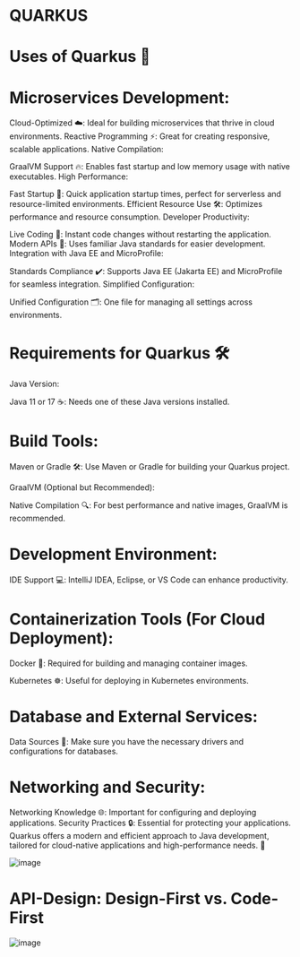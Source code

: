 # QUARKUS

# Uses of Quarkus 🚀
# Microservices Development:

Cloud-Optimized ☁️: Ideal for building microservices that thrive in cloud environments.
Reactive Programming ⚡: Great for creating responsive, scalable applications.
Native Compilation:

GraalVM Support 🔥: Enables fast startup and low memory usage with native executables.
High Performance:

Fast Startup 🚀: Quick application startup times, perfect for serverless and resource-limited environments.
Efficient Resource Use 🛠️: Optimizes performance and resource consumption.
Developer Productivity:

Live Coding 🔄: Instant code changes without restarting the application.
Modern APIs 📜: Uses familiar Java standards for easier development.
Integration with Java EE and MicroProfile:

Standards Compliance ✔️: Supports Java EE (Jakarta EE) and MicroProfile for seamless integration.
Simplified Configuration:

Unified Configuration 🗂️: One file for managing all settings across environments.

# Requirements for Quarkus 🛠️
Java Version:

Java 11 or 17 ☕: Needs one of these Java versions installed.

# Build Tools:

Maven or Gradle 🛠️: Use Maven or Gradle for building your Quarkus project.

GraalVM (Optional but Recommended):

Native Compilation 🔍: For best performance and native images, GraalVM is recommended.

# Development Environment:

IDE Support 💻: IntelliJ IDEA, Eclipse, or VS Code can enhance productivity.

# Containerization Tools (For Cloud Deployment):

Docker 🐳: Required for building and managing container images.

Kubernetes ☸️: Useful for deploying in Kubernetes environments.

# Database and External Services:

Data Sources 💾: Make sure you have the necessary drivers and configurations for databases.

# Networking and Security:

Networking Knowledge 🌐: Important for configuring and deploying applications.
Security Practices 🔒: Essential for protecting your applications.
Quarkus offers a modern and efficient approach to Java development, tailored for cloud-native applications and high-performance needs. 🚀

![image](https://github.com/user-attachments/assets/b73abd93-6554-4d26-bdd3-cef1fcf397da)


# API-Design: Design-First vs. Code-First

![image](https://github.com/user-attachments/assets/84a122ca-4496-4ad6-9946-18d00ad1ec18)


